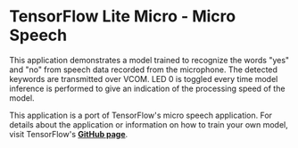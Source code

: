 # TensorFlow Lite Micro - Micro Speech


This application demonstrates a model trained to recognize the words "yes" and 
"no" from speech data recorded from the microphone. The detected keywords are 
transmitted over VCOM. LED 0 is toggled every time model inference is performed 
to give an indication of the processing speed of the model.


This application is a port of TensorFlow's micro speech application. For details 
about the application or information on how to train your own model, visit 
TensorFlow's **[GitHub page](https://github.com/tensorflow/tensorflow/tree/v2.3.1/tensorflow/lite/micro/examples/micro_speech)**.

